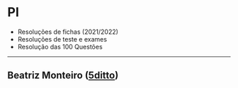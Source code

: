 # PI

- Resoluções de fichas (2021/2022)
- Resoluções de teste e exames 
- Resolução das 100 Questões

---

##  Beatriz Monteiro ([5ditto](https://github.com/5ditto))

